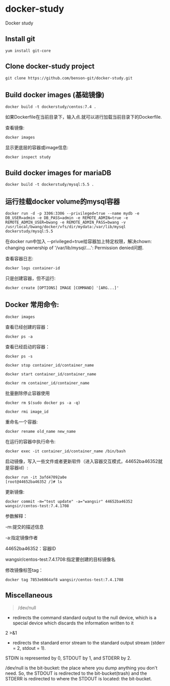 # docker-study
Docker study


 Install git
--------

```
yum install git-core

```

Clone docker-study project
--------

```
git clone https://github.com/benson-git/docker-study.git

```

Build docker images (基础镜像)
--------

```
docker build -t dockerstudy/centos:7.4 .
```

如果Dockerfile在当前目录下，输入点.就可以进行加载当前目录下的Dockerfile.

查看镜像:

```
docker images
```

显示更底层的容器或image信息:

```
docker inspect study
```

Build docker images for mariaDB
--------

```
docker build -t dockerstudy/mysql:5.5 .
```

运行挂载docker volume的mysql容器
--------

```
docker run -d -p 3306:3306 --privileged=true --name mydb -e DB_USER=admin -e DB_PASS=admin -e REMOTE_ADMIN=true -e REMOTE_ADMIN_USER=bwang -e REMOTE_ADMIN_PASS=bwang -v /usr/local/bwang/docker/vfs/dir/mydata:/var/lib/mysql dockerstudy/mysql:5.5
```

 在docker run中加入 --privileged=true给容器加上特定权限，解决chown: changing ownership of '/var/lib/mysql/....': Permission denied问题.

查看容器日志:
```
docker logs container-id
```

只是创建容器，但不运行:

```
docker create [OPTIONS] IMAGE [COMMAND] '[ARG...]'
```

Docker 常用命令:
--------

```
docker images
```

查看已经创建的容器：
```
docker ps -a
```
查看已经启动的容器：
```
docker ps -s
```

```
docker stop container_id/container_name
```

```
docker start container_id/container_name
```

```
docker rm container_id/container_name
```

批量删除停止容器使用
```
docker rm $(sudo docker ps -a -q)
```

```
docker rmi image_id
```

重命名一个容器:
```
docker rename old_name new_name 
```

在运行的容器中执行命令:
```
docker exec -it container_id/container_name /bin/bash  
```


启动镜像，写入一些文件或者更新软件（进入容器交互模式，44652ba46352就是容器id）:
```
docker run -it 3afd47092a0e
[root@44652ba46352 /]# ls
```

更新镜像:
```
docker commit -m="test update" -a="wangsir" 44652ba46352 wangsir/centos-test:7.4.1708
```
参数解释：

-m:提交的描述信息

-a:指定镜像作者

44652ba46352：容器ID

wangsir/centos-test:7.4.1708:指定要创建的目标镜像名

修改镜像标签tag：
```
docker tag 7853e6064af8 wangsir/centos-test:7.4.1708
```

Miscellaneous
--------

 >/dev/null 
 - redirects the command standard output to the null device, which is a special device which discards the information written to it

 2 >&1 
 - redirects the standard error stream to the standard output stream (stderr = 2, stdout = 1).
 
 STDIN is represented by 0, STDOUT by 1, and STDERR by 2.

/dev/null is the bit-bucket: the place where you dump anything you don't need.
So, the STDOUT is redirected to the bit-bucket(trash) and the STDERR is redirected to where the STDOUT is located: the bit-bucket.



